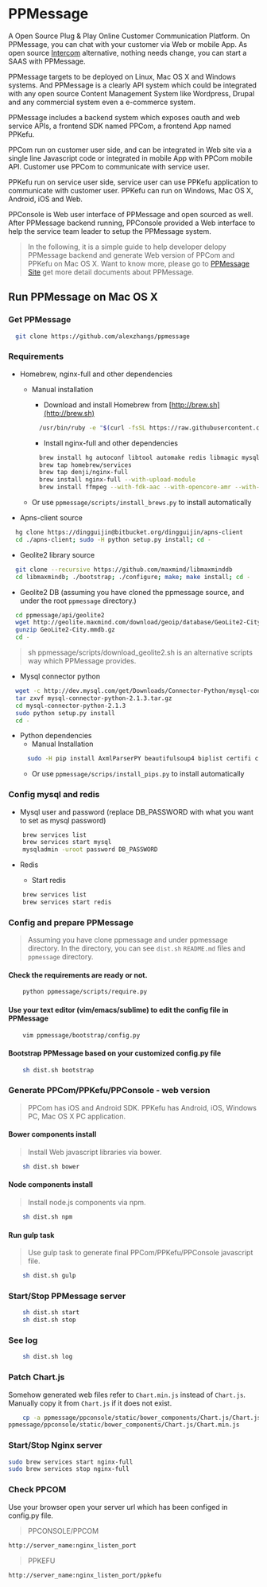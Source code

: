 # PPMessage
A Open Source Plug & Play Online Customer Communication Platform. On PPMessage, you can chat with your customer via Web or mobile App. As open source [Intercom](http://intercom.io) alternative, nothing needs change, you can start a SAAS with PPMessage.

PPMessage targets to be deployed on Linux, Mac OS X and Windows systems. And PPMessage is a clearly API system which could be integrated with any open source Content Management System like Wordpress, Drupal and any commercial system even a e-commerce system.

PPMessage includes a backend system which exposes oauth and web service APIs, a frontend SDK named PPCom, a frontend App named PPKefu.

PPCom run on customer user side, and can be integrated in Web site via a single line Javascript code or integrated in mobile App with PPCom mobile API. Customer use PPCom to communicate with service user.

PPKefu run on service user side, service user can use PPKefu application to communicate with customer user. PPKefu can run on Windows, Mac OS X, Android, iOS and Web.

PPConsole is Web user interface of PPMessage and open sourced as well. After PPMessage backend running, PPConsole provided a Web interface to help the service team leader to setup the PPMessage system. 

 
> In the following, it is a simple guide to help developer delopy PPMessage backend and generate Web version of PPCom and PPKefu on Mac OS X. Want to know more, please go to [PPMessage Site](http://ppmessage.com) get more detail documents about PPMessage.

## Run PPMessage on Mac OS X

### Get PPMessage

  ```Bash
    git clone https://github.com/alexzhangs/ppmessage
  ```

### Requirements

* Homebrew, nginx-full and other dependencies
  * Manual installation
    * Download and install Homebrew from [http://brew.sh](http://brew.sh)
    ```Bash
      /usr/bin/ruby -e "$(curl -fsSL https://raw.githubusercontent.com/Homebrew/install/master/install)"
    ```

    * Install nginx-full and other dependencies
    ```Bash
      brew install hg autoconf libtool automake redis libmagic mysql libjpeg libffi fdk-aac lame mercurial
      brew tap homebrew/services
      brew tap denji/nginx-full
      brew install nginx-full --with-upload-module
      brew install ffmpeg --with-fdk-aac --with-opencore-amr --with-libvorbis --with-opus
    ```

  * Or use `ppmessage/scripts/install_brews.py` to install automatically

* Apns-client source
```Bash
  hg clone https://dingguijin@bitbucket.org/dingguijin/apns-client
  cd ./apns-client; sudo -H python setup.py install; cd -
```
* Geolite2 library source
```Bash
  git clone --recursive https://github.com/maxmind/libmaxminddb
  cd libmaxmindb; ./bootstrap; ./configure; make; make install; cd -
```

* Geolite2 DB (assuming you have cloned the ppmessage source, and under the root `ppmessage` directory.)
```Bash
  cd ppmessage/api/geolite2
  wget http://geolite.maxmind.com/download/geoip/database/GeoLite2-City.mmdb.gz
  gunzip GeoLite2-City.mmdb.gz
  cd -
```
> sh ppmessage/scripts/download_geolite2.sh is an alternative scripts way which PPMessage provides.

* Mysql connector python
```Bash
  wget -c http://dev.mysql.com/get/Downloads/Connector-Python/mysql-connector-python-2.1.3.tar.gz
  tar zxvf mysql-connector-python-2.1.3.tar.gz
  cd mysql-connector-python-2.1.3
  sudo python setup.py install
  cd -
```

* Python dependencies
  * Manual Installation
  ```Bash
    sudo -H pip install AxmlParserPY beautifulsoup4 biplist certifi cffi chardet cryptography evernote filemagic geoip2 green identicon ipaddr jieba matplotlib maxminddb numpy paho-mqtt paramiko Pillow ppmessage-mqtt pyOpenSSL pyparsing pypinyin python-dateutil python-gcm qiniu qrcode readline redis requests rq scikit-learn scipy six SQLAlchemy supervisor tornado xlrd
  ```
  * Or use `ppmessage/scrips/install_pips.py` to install automatically

### Config mysql and redis

* Mysql user and password (replace DB_PASSWORD with what you want to set as mysql password)

```Bash
    brew services list
    brew services start mysql
    mysqladmin -uroot password DB_PASSWORD
```

* Redis

  * Start redis
```Bash
    brew services list
    brew services start redis
```

### Config and prepare PPMessage

> Assuming you have clone ppmessage and under ppmessage directory.
> In the directory, you can see `dist.sh` `README.md` files and `ppmessage` directory.

#### Check the requirements are ready or not.

```Bash
    python ppmessage/scripts/require.py
```

#### Use your text editor (vim/emacs/sublime) to edit the config file in PPMessage

```Bash
    vim ppmessage/bootstrap/config.py
```

#### Bootstrap PPMessage based on your customized config.py file
```Bash
    sh dist.sh bootstrap
```

### Generate PPCom/PPKefu/PPConsole - web version

> PPCom has iOS and Android SDK. PPKefu has Android, iOS, Windows PC, Mac OS X PC application.

#### Bower components install

> Install Web javascript libraries via bower.

```Bash
    sh dist.sh bower
```

#### Node components install

> Install node.js components via npm.

```Bash
    sh dist.sh npm
```

#### Run gulp task

> Use gulp task to generate final PPCom/PPKefu/PPConsole javascript file.

```Bash
    sh dist.sh gulp
```

### Start/Stop PPMessage server

```Bash
    sh dist.sh start
    sh dist.sh stop
```

### See log

```Bash
    sh dist.sh log
```

### Patch Chart.js

Somehow generated web files refer to `Chart.min.js` instead of `Chart.js`.
Manually copy it from `Chart.js` if it does not exist.

```Bash
    cp -a ppmessage/ppconsole/static/bower_components/Chart.js/Chart.js
ppmessage/ppconsole/static/bower_components/Chart.js/Chart.min.js
```

### Start/Stop Nginx server

```Bash
sudo brew services start nginx-full
sudo brew services stop nginx-full
```

### Check PPCOM

Use your browser open your server url which has been configed in config.py file.

> PPCONSOLE/PPCOM

```Bash
http://server_name:nginx_listen_port
```

> PPKEFU

```Bash
http://server_name:nginx_listen_port/ppkefu
```

